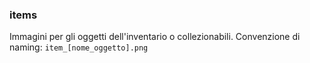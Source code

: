### items

Immagini per gli oggetti dell'inventario o collezionabili.
Convenzione di naming: `item_[nome_oggetto].png`
